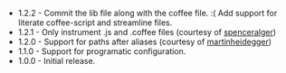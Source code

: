 * 1.2.2 - Commit the lib file along with the coffee file.  :(
          Add support for literate coffee-script and streamline files.
* 1.2.1 - Only instrument .js and .coffee files (courtesy of [spenceralger](https://github.com/spenceralger))
* 1.2.0 - Support for paths after aliases (courtesy of [martinheidegger](https://github.com/martinheidegger))
* 1.1.0 - Support for programatic configuration.
* 1.0.0 - Initial release.